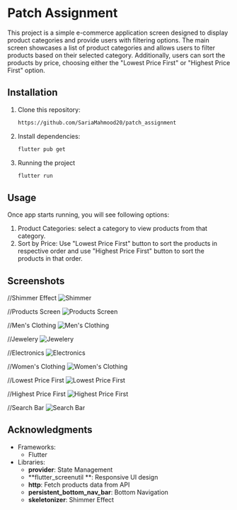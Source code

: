 # Patch Assignment

This project is a simple e-commerce application screen designed to display product categories and provide users with filtering options. The main screen showcases a list of product categories and allows users to filter products based on their selected category. Additionally, users can sort the products by price, choosing either the "Lowest Price First" or "Highest Price First" option.


## Installation

1. Clone this repository:
   ```bash
   https://github.com/SariaMahmood20/patch_assignment
2. Install dependencies:
   ```bash
   flutter pub get

3. Running the project
   ```bash
   flutter run

## Usage

Once app starts running, you will see following options:
 1. Product Categories: select a category to view products from that category.
 2. Sort by Price: Use "Lowest Price First" button to sort the products in respective order and use "Highest Price First" button to sort the products in that order.
   
## Screenshots

//Shimmer Effect
![Shimmer](https://github.com/user-attachments/assets/35ce133f-5213-4bf2-8e79-96810f6f108c)

//Products Screen
![Products Screen](https://github.com/user-attachments/assets/2d00f171-3407-4d09-b57c-8f744f780e0e)

//Men's Clothing
![Men's Clothing](https://github.com/user-attachments/assets/b9a2b08f-2b38-48c8-974f-22dbd9665f2d)

//Jewelery
![Jewelery](https://github.com/user-attachments/assets/c6bc92a3-34c7-4b95-bc8d-4d7fd095bea4)

//Electronics
![Electronics](https://github.com/user-attachments/assets/1a429c3d-4b20-4e24-92d7-0f7acf634f4f)

//Women's Clothing
![Women's Clothing](https://github.com/user-attachments/assets/f57b1412-8409-45cb-9940-d624f5286522)

//Lowest Price First
![Lowest Price First](https://github.com/user-attachments/assets/be94b608-232d-4634-a365-ffa49748d550)

//Highest Price First
![Highest Price First](https://github.com/user-attachments/assets/175af5c6-142d-4575-aef5-8d527c5aa98d)

//Search Bar
![Search Bar](https://github.com/user-attachments/assets/cd124ce0-706a-4b23-b04a-6ac31341235d)


## Acknowledgments
 - Frameworks:
     - Flutter
 - Libraries:
     - **provider**: State Management
     - **flutter_screenutil **: Responsive UI design
     - **http**: Fetch products data from API
     - **persistent_bottom_nav_bar**: Bottom Navigation
     - **skeletonizer**: Shimmer Effect
